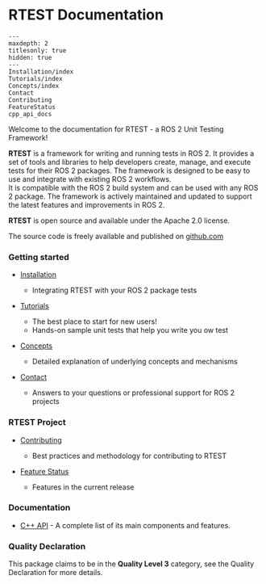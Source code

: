 # RTEST Documentation

```{toctree}
---
maxdepth: 2
titlesonly: true
hidden: true
---
Installation/index
Tutorials/index
Concepts/index
Contact
Contributing
FeatureStatus
cpp_api_docs
```


Welcome to the documentation for RTEST - a ROS 2 Unit Testing Framework!

**RTEST** is a framework for writing and running tests in ROS 2. It provides a set of tools and libraries to help developers create, manage, and execute tests for their ROS 2 packages.
The framework is designed to be easy to use and integrate with existing ROS 2 workflows.  
It is compatible with the ROS 2 build system and can be used with any ROS 2 package. The framework is actively maintained and updated to support the latest features and improvements in ROS 2.

**RTEST** is open source and available under the Apache 2.0 license.

The source code is freely available and published on [github.com](https://github.com/Beam-and-Spyrosoft/rtest)


### Getting started

- [Installation](Installation/index.md)
  - Integrating RTEST with your ROS 2 package tests

- [Tutorials](Tutorials/index.md)
  - The best place to start for new users!
  - Hands-on sample unit tests that help you write you ow test

- [Concepts](Concepts/index.md)
  - Detailed explanation of underlying concepts and mechanisms

- [Contact](Contact.md)
  - Answers to your questions or professional support for ROS 2 projects

### RTEST Project

- [Contributing](Contributing.md)
  - Best practices and methodology for contributing to RTEST

- [Feature Status](FeatureStatus.md)
  - Features in the current release

### Documentation

- [C++ API](cpp_api_docs.md) - A complete list of its main components and features.


### Quality Declaration

This package claims to be in the **Quality Level 3** category, see the Quality Declaration for more details.
